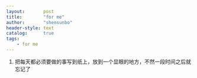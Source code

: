 ```yaml
---
layout:       post
title:        "for me"
author:       "shensunbo"
header-style: text
catalog:      true
tags:
    - for me
---
```

1. 把每天都必须要做的事写到纸上，放到一个显眼的地方，不然一段时间之后就忘记了
